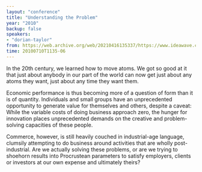 ```yaml
---
layout: "conference"
title: "Understanding the Problem"
year: "2010"
backup: false
speakers:
- "dorian-taylor"
from: https://web.archive.org/web/20210416135337/https://www.ideawave.ca/the-conference/understanding-the-problem
time: 20100710T1135-06
---
```


In the 20th century, we learned how to move atoms. We got so good at it that
just about anybody in our part of the world can now get just about any atoms
they want, just about any time they want them.

Economic performance is thus becoming more of a question of form than it is of
quantity. Individuals and small groups have an unprecedented opportunity to
generate value for themselves and others, despite a caveat: While the variable
costs of doing business approach zero, the hunger for innovation places
unprecedented demands on the creative and problem-solving capacities of these
people.

Commerce, however, is still heavily couched in industrial-age language,
clumsily attempting to do business around activities that are wholly post-
industrial. Are we actually solving these problems, or are we trying to
shoehorn results into Procrustean parameters to satisfy employers, clients or
investors at our own expense and ultimately theirs?
